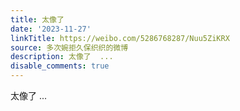 ```yaml
---
title: 太像了
date: '2023-11-27'
linkTitle: https://weibo.com/5286768287/Nuu5ZiKRX
source: 多次婉拒久保织织的微博
description: 太像了  ...
disable_comments: true
---
```

太像了  ...